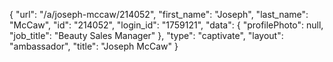 {
    "url": "\/a\/joseph-mccaw\/214052",
    "first_name": "Joseph",
    "last_name": "McCaw",
    "id": "214052",
    "login_id": "1759121",
    "data": {
        "profilePhoto": null,
        "job_title": "Beauty Sales Manager"
    },
    "type": "captivate",
    "layout": "ambassador",
    "title": "Joseph McCaw"
}